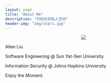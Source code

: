 ```yaml
---
layout: page
title: "About Me"
description: "刘经伦的私人空间"
header-img: "img/star1.jpg"
---
```


<center>
    <p><img src="http://dreamofbook.qiniudn.com/Zero.png" align="center"></p>
</center>

Allen Liu<br/>

Software Engineering @ Sun Yat-Sen University.<br/>

Information Security @ Johns Hopkins University <br/>

Enjoy the Moment. <br/>



